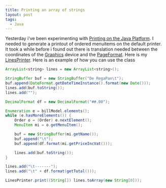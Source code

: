 ```yaml
---
title: Printing an array of strings
layout: post
tags:
  - Java
---
```

Yesterday i've been experimenting with [Printing on the Java Platform](http://java.sun.com/printing/). I needed to generate a printout of ordered menuitems on the default printer. It took a while before i found out there is translation needed between the coordinates of the [Graphics](http://java.sun.com/j2se/1.4.2/docs/api/java/awt/Graphics.html) device and the [PageFormat](http://java.sun.com/j2se/1.4.2/docs/api/java/awt/print/PageFormat.html). Here is my [LinesPrinter](http://www.timvw.be/wp-content/code/java/LinesPrinter.java.txt). Here is an example of how you can use the class

```java
ArrayList<string> lines = new ArrayList<string>();

StringBuffer buf = new StringBuffer("De RegaPan\t");
buf.append(DateFormat.getDateTimeInstance().format(new Date()));
lines.add(buf.toString());
lines.add("");

DecimalFormat df = new DecimalFormat("##.00");

Enumeration e = billModel.elements();
while (e.hasMoreElements()) {
	Order o = (Order) e.nextElement();
	MenuItem mi = o.getMenuItem();

	buf = new StringBuffer(mi.getName());
	buf.append("\t");
	buf.append(df.format(mi.getPriceIncVat()));

	lines.add(buf.toString());
}

lines.add("\t-------");
lines.add("\t" + df.format(getTotal()));

LinesPrinter.print((String[]) lines.toArray(new String[0]));
```
